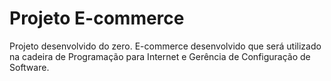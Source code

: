 # Projeto E-commerce

Projeto desenvolvido do zero. E-commerce desenvolvido que será utilizado na cadeira de Programação para Internet e Gerência de Configuração de Software.